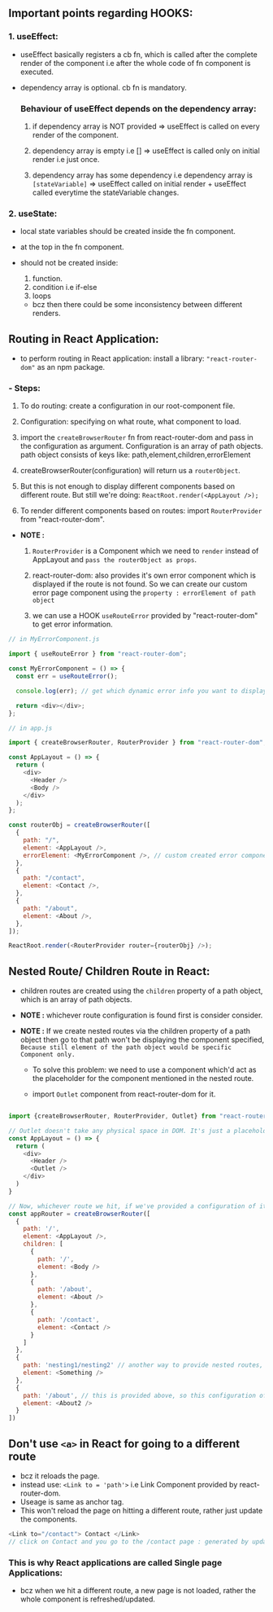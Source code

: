 ## Important points regarding HOOKS:

### 1. useEffect:

- useEffect basically registers a cb fn, which is called after the complete render of the component i.e after the whole code of fn component is executed.

- dependency array is optional. cb fn is mandatory.

  ### Behaviour of useEffect depends on the dependency array:

  1.  if dependency array is NOT provided => useEffect is called on every render of the component.

  2.  dependency array is empty i.e [] => useEffect is called only on initial render i.e just once.

  3.  dependency array has some dependency i.e dependency array is `[stateVariable]` => useEffect called on initial render + useEffect called everytime the stateVariable changes.

### 2. useState:

- local state variables should be created inside the fn component.

- at the top in the fn component.

- should not be created inside:

  1.  function.
  2.  condition i.e if-else
  3.  loops

  - bcz then there could be some inconsistency between different renders.

## Routing in React Application:

- to perform routing in React application: install a library: `"react-router-dom"` as an npm package.

### - Steps:

1. To do routing: create a configuration in our root-component file.

2. Configuration: specifying on what route, what component to load.

3. import the `createBrowserRouter` fn from react-router-dom and pass in the configuration as argument. Configuration is an array of path objects. path object consists of keys like: path,element,children,errorElement

4. createBrowserRouter(configuration) will return us a `routerObject`.

5. But this is not enough to display different components based on different route. But still we're doing: `ReactRoot.render(<AppLayout />);`

6. To render different components based on routes: import `RouterProvider` from "react-router-dom".

- **NOTE :**

  1. `RouterProvider` is a Component which we need to `render` instead of AppLayout and `pass the routerObject as props`.

  2. react-router-dom: also provides it's own error component which is displayed if the route is not found. So we can create our custom error page component using the `property : errorElement of path object`

  3. we can use a HOOK `useRouteError` provided by "react-router-dom" to get error information.

```javascript
// in MyErrorComponent.js

import { useRouteError } from "react-router-dom";

const MyErrorComponent = () => {
  const err = useRouteError();

  console.log(err); // get which dynamic error info you want to display.

  return <div></div>;
};
```

```javascript
// in app.js

import { createBrowserRouter, RouterProvider } from "react-router-dom";

const AppLayout = () => {
  return (
    <div>
      <Header />
      <Body />
    </div>
  );
};

const routerObj = createBrowserRouter([
  {
    path: "/",
    element: <AppLayout />,
    errorElement: <MyErrorComponent />, // custom created error component, && since "/": is prefix to all the routes: so this Error page is displayed for every error.
  },
  {
    path: "/contact",
    element: <Contact />,
  },
  {
    path: "/about",
    element: <About />,
  },
]);

ReactRoot.render(<RouterProvider router={routerObj} />);
```

## Nested Route/ Children Route in React:

- children routes are created using the `children` property of a path object, which is an array of path objects.

- **NOTE :** whichever route configuration is found first is consider consider.

- **NOTE :** If we create nested routes via the children property of a path object then go to that path won't be displaying the component specified, `Because still element of the path object would be specific Component only.`

  - To solve this problem: we need to use a component which'd act as the placeholder for the component mentioned in the nested route.

  - import `Outlet` component from react-router-dom for it.

```javascript

import {createBrowserRouter, RouterProvider, Outlet} from "react-router-dom";

// Outlet doesn't take any physical space in DOM. It's just a placeholder.
const AppLayout = () => {
  return (
    <div>
      <Header />
      <Outlet />
    </div>
  )
}

// Now, whichever route we hit, if we've provided a configuration of it, <Outlet /> will be replaced by the 'element' of that path.
const appRouter = createBrowserRouter([
  {
    path: '/',
    element: <AppLayout />,
    children: [
      {
        path: '/',
        element: <Body />
      },
      {
        path: '/about',
        element: <About />
      },
      {
        path: '/contact',
        element: <Contact />
      }
    ]
  },
  {
    path: 'nesting1/nesting2' // another way to provide nested routes,
    element: <Something />
  },
  {
    path: '/about', // this is provided above, so this configuration of '/about' is ignored.
    element: <About2 />
  }
])

```

## Don't use `<a>` in React for going to a different route

- bcz it reloads the page.
- instead use: `<Link to = 'path'>` i.e Link Component provided by react-router-dom.
- Useage is same as anchor tag.
- This won't reload the page on hitting a different route, rather just update the components.

```javascript
<Link to="/contact"> Contact </Link>
// click on Contact and you go to the /contact page : generated by updating the components.
```

### This is why React applications are called Single page Applications:

- bcz when we hit a different route, a new page is not loaded, rather the whole component is refreshed/updated.
